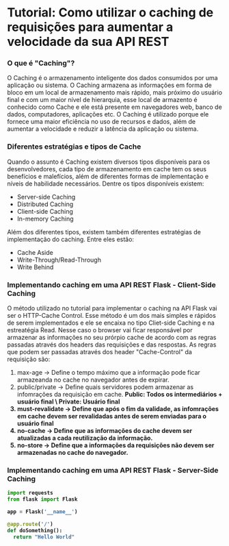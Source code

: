 # Tutorial: Como utilizar o caching de requisições para aumentar a velocidade da sua API REST

### O que é "Caching"? 
O Caching é o armazenamento inteligente dos dados consumidos por uma aplicação ou sistema. O Caching armazena as informações em forma de bloco em um local de armazenamento mais rápido, mais próximo do usuário final e com um maior nível de hierarquia, esse local de armazento é conhecido como Cache e ele está presente em navegadores web, banco de dados, computadores, aplicações etc.
O Caching é utilizado porque ele fornece uma maior eficiência no uso de recursos e dados, além de aumentar a velocidade e reduzir a latência da aplicação ou sistema. 

### Diferentes estratégias e tipos de Cache
Quando o assunto é Caching existem diversos tipos disponíveis para os desenvolvedores, cada tipo de armazenamento em cache tem os seus benefícios e malefícios, além de diferentes formas de implementação e níveis de habilidade necessários. Dentre os tipos disponíveis existem:

- Server-side Caching
- Distributed Caching
- Client-side Caching
- In-memory Caching

Além dos diferentes tipos, existem também diferentes estratégias de implementação do caching. Entre eles estão:

- Cache Aside
- Write-Through/Read-Through
- Write Behind

### Implementando caching em uma API REST Flask - Client-Side Caching
O método utilizado no tutorial para implementar o caching na API Flask vai ser o HTTP-Cache Control. Esse método é um dos mais simples e rápidos de serem implementados e ele se encaixa no tipo Cliet-side Caching e na estreatégia Read. Nesse caso o browser vai ficar responsável por armazenar as informações no seu prórpio cache de acordo com as regras passadas através dos headers das requisições e das respostas. As regras que podem ser passadas através dos header "Cache-Control" da requisição são:

1. max-age -> Define o tempo máximo que a informação pode ficar armazeanda no cache no navegador antes de expirar.
2. public/private -> Define quais servidores podem armazenar as infomrações da requisição em cache. <b>Public<b>: Todos os intermediários + usuário final \ <b>Private<b>: Usuário final
3. must-revalidate -> Define que após o fim da validade, as infomrações em cache devem ser revalidadas antes de serem enviadas para o usuário final
4. no-cache -> Define que as informações do cache devem ser atualizadas a cada reutilização da informação.
5. no-store -> Define que a informações da requisições não devem ser armazenadas no cache do navegador.

### Implementando caching em uma API REST Flask - Server-Side Caching

```Python
import requests
from flask import Flask

app = Flask('__name__')

@app.route('/')
def doSomething():
  return "Hello World"
```
